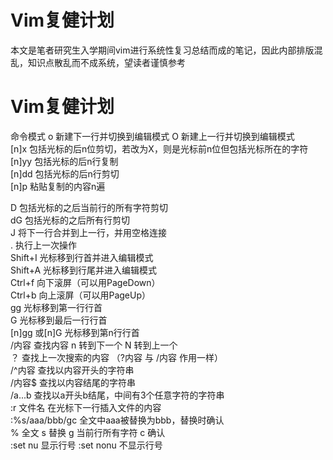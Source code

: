 # Vim复健计划


本文是笔者研究生入学期间vim进行系统性复习总结而成的笔记，因此内部排版混乱，知识点散乱而不成系统，望读者谨慎参考

<!-- more -->

# Vim复健计划

命令模式
o  新建下一行并切换到编辑模式 O 新建上一行并切换到编辑模式  
[n]x  包括光标的后n位剪切，若改为X，则是光标前n位但包括光标所在的字符  
[n]yy 包括光标的后n行复制  
[n]dd 包括光标的后n行剪切  
[n]p 粘贴复制的内容n遍  

<!-- more -->

D 包括光标的之后当前行的所有字符剪切  
dG 包括光标的之后所有行剪切  
J 将下一行合并到上一行，并用空格连接  
.  执行上一次操作  
Shift+I 光标移到行首并进入编辑模式  
Shift+A 光标移到行尾并进入编辑模式  
Ctrl+f 向下滚屏（可以用PageDown）  
Ctrl+b  向上滚屏（可以用PageUp）  
gg 光标移到第一行行首  
G   光标移到最后一行行首  
[n]gg 或[n]G 光标移到第n行行首  
/内容  查找内容    n 转到下一个   N 转到上一个  
？ 查找上一次搜索的内容 （?内容 与 /内容 作用一样）  
/^内容 查找以内容开头的字符串  
/内容$ 查找以内容结尾的字符串  
/a...b   查找以a开头b结尾，中间有3个任意字符的字符串  
:r 文件名 在光标下一行插入文件的内容  
:%s/aaa/bbb/gc 全文中aaa被替换为bbb，替换时确认  
% 全文 s 替换 g 当前行所有字符 c 确认  
:set nu 显示行号 :set nonu 不显示行号  
